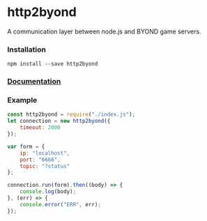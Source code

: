 # http2byond

A communication layer between node.js and BYOND game servers.

### Installation
`npm install --save http2byond`

### [Documentation](https://tigercat2000.github.io/http2byond/http2byond.html)

### Example
```javascript
const http2byond = require("./index.js");
let connection = new http2byond({
	timeout: 2000
});

var form = {
	ip: "localhost",
	port: "6666",
	topic: "?status"
};

connection.run(form).then((body) => {
	console.log(body);
}, (err) => {
	console.error("ERR", err);
});
```